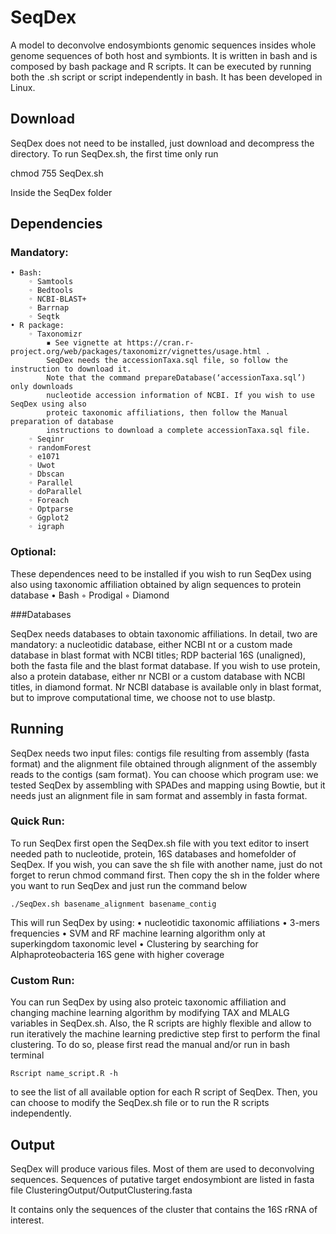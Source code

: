 # SeqDex

A model to deconvolve endosymbionts genomic sequences insides whole genome sequences of both host and symbionts. It is written in bash and is composed by bash package and R scripts. It can be executed by running both the .sh script or script independently in bash. It has been developed in Linux.

## Download
SeqDex does not need to be installed, just download and decompress the directory. To run SeqDex.sh, the first time only run

chmod 755 SeqDex.sh

Inside the SeqDex folder

## Dependencies

### Mandatory:

    • Bash:
        ◦ Samtools
        ◦ Bedtools
        ◦ NCBI-BLAST+
        ◦ Barrnap
        ◦ Seqtk
    • R package:
        ◦ Taxonomizr
            ▪ See vignette at https://cran.r-project.org/web/packages/taxonomizr/vignettes/usage.html . 
            SeqDex needs the accessionTaxa.sql file, so follow the instruction to download it. 
            Note that the command prepareDatabase(‘accessionTaxa.sql’) only downloads 
            nucleotide accession information of NCBI. If you wish to use SeqDex using also 
            proteic taxonomic affiliations, then follow the Manual preparation of database 
            instructions to download a complete accessionTaxa.sql file.
        ◦ Seqinr
        ◦ randomForest
        ◦ e1071
        ◦ Uwot
        ◦ Dbscan
        ◦ Parallel
        ◦ doParallel
        ◦ Foreach
        ◦ Optparse
        ◦ Ggplot2
        ◦ igraph

### Optional:

These dependences need to be installed if you wish to run SeqDex using also using taxonomic affiliation obtained by align 
sequences to protein database
    • Bash
        ◦ Prodigal
        ◦ Diamond

###Databases

SeqDex needs databases to obtain taxonomic affiliations. In detail, two are mandatory: a nucleotidic database, 
either NCBI nt or a custom made database in blast format with NCBI titles; RDP bacterial 16S (unaligned), 
both the fasta file and the blast format database. If you wish to use protein, also a protein database, either nr NCBI or a 
custom database with NCBI titles, in diamond format. Nr NCBI database is available only in blast format, but to improve 
computational time, we choose not to use blastp. 

## Running

SeqDex needs two input files: contigs file resulting from assembly (fasta format)
and the alignment file obtained through alignment of the assembly reads to the contigs (sam format). 
You can choose which program use: we tested SeqDex by assembling with SPADes and mapping using Bowtie, but it needs just an 
alignment file in sam format and assembly in fasta format.

### Quick Run:

To run SeqDex first open the SeqDex.sh file with you text editor to insert needed path to nucleotide, protein, 16S databases and 
homefolder of SeqDex. If you wish, you can save the sh file with another name, just do not forget to rerun chmod command first.
Then copy the sh in the folder where you want to run SeqDex and just run the command below 

    ./SeqDex.sh basename_alignment basename_contig

This will run SeqDex by using:
    • nucleotidic taxonomic affiliations
    • 3-mers frequencies
    • SVM and RF machine learning algorithm only at superkingdom taxonomic level
    • Clustering by searching for Alphaproteobacteria 16S gene with higher coverage

### Custom Run:

You can run SeqDex by using also proteic taxonomic affiliation and changing machine learning algorithm by modifying TAX and MLALG
variables in SeqDex.sh. Also, the R scripts are highly flexible and allow to run iteratively the machine learning predictive step 
first to perform the final clustering. To do so, please first read the manual and/or run in bash terminal 
    
    Rscript name_script.R -h 
    
to see the list of all available option for each R script of SeqDex. 
Then, you can choose to modify the SeqDex.sh file or to run the R scripts independently.

## Output

SeqDex will produce various files. Most of them are used to deconvolving sequences. 
Sequences of putative target endosymbiont are listed in fasta file ClusteringOutput/OutputClustering.fasta

It contains only the sequences of the cluster that contains the 16S rRNA of interest.
